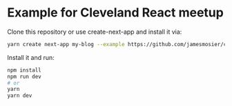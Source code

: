 # Example for Cleveland React meetup

Clone this repository or use create-next-app and install it via:

```bash
yarn create next-app my-blog --example https://github.com/jamesmosier/cleveland-react-next-app
```

Install it and run:

```bash
npm install
npm run dev
# or
yarn
yarn dev
```

